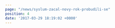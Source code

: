 ```yaml
---
page: "/news/syslum-zacal-novy-rok-probudili-se"
position: 4
date: '2017-03-29 18:19:02 +0000'
---
```

